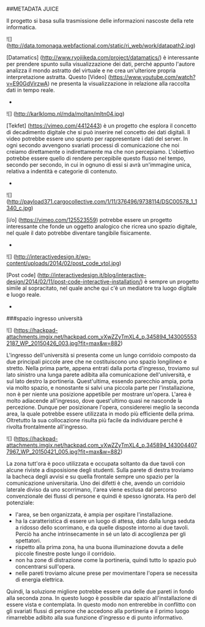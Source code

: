 ##METADATA JUICE

Il progetto si basa sulla trasmissione delle informazioni nascoste della rete informatica.

![] (http://data.tomonaga.webfactional.com/static/ri_web/work/datapath2.jpg)

[Datamatics] (http://www.ryojiikeda.com/project/datamatics/) è interessante per prendere spunto sulla visualizzazione dei dati, perché appunto l'autore analizza il mondo astratto del virtuale e ne crea un'ulteriore propria interpretazione astratta. Questo [Video] (https://www.youtube.com/watch?v=E90GdVirzwA) ne presenta la visualizzazione in relazione alla raccolta dati in tempo reale.

-

![] (http://karlklomp.nl/mda/moltan/mltn04.jpg) 

[Tekfet] (https://vimeo.com/4412443) è un progetto che esplora il concetto di decadimento digitale che si può inserire nel concetto dei dati digitali. Il video potrebbe essere uno spunto per rappresentare i dati del server. In ogni secondo avvengono svariati processi di comunicazione che noi creiamo direttamente o indirettamente ma che non percepiamo. L'obiettivo potrebbe essere quello di rendere percepibile questo flusso nel tempo, secondo per secondo, in cui in ognuno di essi si avrà un'immagine unica, relativa a indentità e categorie di contenuto.


-


![] (http://payload371.cargocollective.com/1/11/376496/9738114/DSC00578_1_1340_c.jpg)

[i/o] (https://vimeo.com/125523559) potrebbe essere un progetto interessante che fonde un oggetto analogico che ricrea uno spazio digitale, nel quale il dato potrebbe diventare tangibile fisicamente.

-

![] (http://interactivedesign.it/wp-content/uploads/2014/02/post_code_vtol.jpg)

[Post code] (http://interactivedesign.it/blog/interactive-design/2014/02/11/post-code-interactive-installation/) è sempre un progetto simile al sopracitato, nel quale anche qui c'è un mediatore tra luogo digitale e luogo reale. 

-

###spazio ingresso università

![] (https://hackpad-attachments.imgix.net/hackpad.com_vXwZZyTmXL4_p.345894_1430055532187_WP_20150426_003.jpg?fit=max&w=882)

L'ingresso dell'università si presenta come un lungo corridoio composto da due principali piccole aree che ne costituiscono uno spazio longilineo e stretto. Nella prima parte, appena entrati dalla porta d'ingresso, troviamo sul lato sinistro una lunga parete adibita alla comunicazione dell'università, e sul lato destro la portineria. Quest'ultima, essendo parecchio ampia, porta via molto spazio, e nonostante si salvi una piccola parte per l'installazione, non è per niente una posizione appetibile per mostrare un'opera. L'area è molto adiacende all'ingresso, dove quest'ultimo quasi ne nasconde la percezione. Dunque per posizionare l'opera, considererei meglio la seconda area, la quale potrebbe essere utilizzata in modo più efficiente della prima. Oltretutto la sua collocazione risulta più facile da individuare perché è rivolta frontalmente all'ingresso. 

![] (https://hackpad-attachments.imgix.net/hackpad.com_vXwZZyTmXL4_p.345894_1430044077967_WP_20150421_005.jpg?fit=max&w=882)

La zona tutt'ora è poco utilizzata e occupata soltanto da due tavoli con alcune riviste a disposisione degli studenti. Sulla parete di destra troviamo la bacheca degli avvisi e su quella frontale sempre uno spazio per la comunicazione universitaria. Uno dei difetti è che, avendo un corridoio laterale diviso da uno scorrimano, l'area viene esclusa dal percorso convenzionale dei flussi di persone e quindi è spesso ignorata. Ha però del potenziale:
- l'area, se ben organizzata, è ampia per ospitare l'installazione.
- ha la caratteristica di essere un luogo di attesa, dato dalla lunga seduta a ridosso dello scorrimano, e da quelle disposte intorno ai due tavoli. Perciò ha anche intrinsecamente in sé un lato di accoglienza per gli spettatori.
- rispetto alla prima zona, ha una buona illuminazione dovuta a delle piccole finestre poste lungo il corridoio.
- non ha zone di distrazione come la portineria, quindi tutto lo spazio può concentrarsi sull'opera.
- nelle pareti troviamo alcune prese per movimentare l'opera se necessita di energia elettrica.

Quindi, la soluzione migliore potrebbe essere una delle due pareti in fondo alla seconda zona. In questo luogo è possibile dar spazio all'installazione di essere vista e contemplata. In questo modo non entrerebbe in conflitto con gli svariati flussi di persone che accedono alla portineria e il primo luogo rimarrebbe adibito alla sua funzione d'ingresso e di punto informativo.
